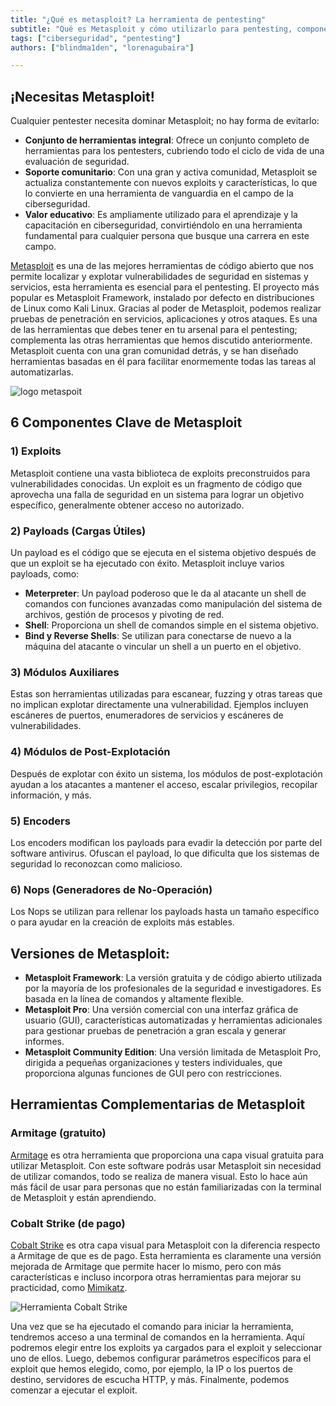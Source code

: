 ```yaml
---
title: "¿Qué es metasploit? La herramienta de pentesting"  
subtitle: "Qué es Metasploit y cómo utilizarlo para pentesting, componentes clave y herramientas complementarias"  
tags: ["ciberseguridad", "pentesting"]  
authors: ["blindma1den", "lorenagubaira"]

---
```


## ¡Necesitas Metasploit!

Cualquier pentester necesita dominar Metasploit; no hay forma de evitarlo:

- **Conjunto de herramientas integral**: Ofrece un conjunto completo de herramientas para los pentesters, cubriendo todo el ciclo de vida de una evaluación de seguridad.
- **Soporte comunitario**: Con una gran y activa comunidad, Metasploit se actualiza constantemente con nuevos exploits y características, lo que lo convierte en una herramienta de vanguardia en el campo de la ciberseguridad.
- **Valor educativo**: Es ampliamente utilizado para el aprendizaje y la capacitación en ciberseguridad, convirtiéndolo en una herramienta fundamental para cualquier persona que busque una carrera en este campo.

[Metasploit](https://www.metasploit.com/) es una de las mejores herramientas de código abierto que nos permite localizar y explotar vulnerabilidades de seguridad en sistemas y servicios, esta herramienta es esencial para el pentesting. El proyecto más popular es Metasploit Framework, instalado por defecto en distribuciones de Linux como Kali Linux. Gracias al poder de Metasploit, podemos realizar pruebas de penetración en servicios, aplicaciones y otros ataques. Es una de las herramientas que debes tener en tu arsenal para el pentesting; complementa las otras herramientas que hemos discutido anteriormente. Metasploit cuenta con una gran comunidad detrás, y se han diseñado herramientas basadas en él para facilitar enormemente todas las tareas al automatizarlas.

![logo metaspoit](https://github.com/4GeeksAcademy/cybersecurity-syllabus/blob/main/assets/pentesting-fundamentas/metasploit-logo.jpg?raw=true)

## 6 Componentes Clave de Metasploit

### 1) Exploits

Metasploit contiene una vasta biblioteca de exploits preconstruidos para vulnerabilidades conocidas. Un exploit es un fragmento de código que aprovecha una falla de seguridad en un sistema para lograr un objetivo específico, generalmente obtener acceso no autorizado.

### 2) Payloads (Cargas Útiles)

Un payload es el código que se ejecuta en el sistema objetivo después de que un exploit se ha ejecutado con éxito. Metasploit incluye varios payloads, como:

- **Meterpreter**: Un payload poderoso que le da al atacante un shell de comandos con funciones avanzadas como manipulación del sistema de archivos, gestión de procesos y pivoting de red.
- **Shell**: Proporciona un shell de comandos simple en el sistema objetivo.
- **Bind y Reverse Shells**: Se utilizan para conectarse de nuevo a la máquina del atacante o vincular un shell a un puerto en el objetivo.

### 3) Módulos Auxiliares

Estas son herramientas utilizadas para escanear, fuzzing y otras tareas que no implican explotar directamente una vulnerabilidad. Ejemplos incluyen escáneres de puertos, enumeradores de servicios y escáneres de vulnerabilidades.

### 4) Módulos de Post-Explotación

Después de explotar con éxito un sistema, los módulos de post-explotación ayudan a los atacantes a mantener el acceso, escalar privilegios, recopilar información, y más.

### 5) Encoders

Los encoders modifican los payloads para evadir la detección por parte del software antivirus. Ofuscan el payload, lo que dificulta que los sistemas de seguridad lo reconozcan como malicioso.

### 6) Nops (Generadores de No-Operación)

Los Nops se utilizan para rellenar los payloads hasta un tamaño específico o para ayudar en la creación de exploits más estables.

## Versiones de Metasploit:

- **Metasploit Framework**: La versión gratuita y de código abierto utilizada por la mayoría de los profesionales de la seguridad e investigadores. Es basada en la línea de comandos y altamente flexible.
- **Metasploit Pro**: Una versión comercial con una interfaz gráfica de usuario (GUI), características automatizadas y herramientas adicionales para gestionar pruebas de penetración a gran escala y generar informes.
- **Metasploit Community Edition**: Una versión limitada de Metasploit Pro, dirigida a pequeñas organizaciones y testers individuales, que proporciona algunas funciones de GUI pero con restricciones.

## Herramientas Complementarias de Metasploit

### Armitage (gratuito)

[Armitage](https://www.offensive-security.com/metasploit-unleashed/armitage/) es otra herramienta que proporciona una capa visual gratuita para utilizar Metasploit. Con este software podrás usar Metasploit sin necesidad de utilizar comandos, todo se realiza de manera visual. Esto lo hace aún más fácil de usar para personas que no están familiarizadas con la terminal de Metasploit y están aprendiendo.

### Cobalt Strike (de pago)

[Cobalt Strike](https://www.cobaltstrike.com/) es otra capa visual para Metasploit con la diferencia respecto a Armitage de que es de pago. Esta herramienta es claramente una versión mejorada de Armitage que permite hacer lo mismo, pero con más características e incluso incorpora otras herramientas para mejorar su practicidad, como [Mimikatz](https://github.com/ParrotSec/mimikatz).

![Herramienta Cobalt Strike](https://github.com/4GeeksAcademy/cybersecurity-syllabus/blob/main/assets/metasploitable.png?raw=true)

Una vez que se ha ejecutado el comando para iniciar la herramienta, tendremos acceso a una terminal de comandos en la herramienta. Aquí podremos elegir entre los exploits ya cargados para el exploit y seleccionar uno de ellos. Luego, debemos configurar parámetros específicos para el exploit que hemos elegido, como, por ejemplo, la IP o los puertos de destino, servidores de escucha HTTP, y más. Finalmente, podemos comenzar a ejecutar el exploit.
